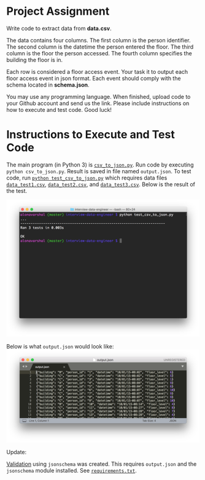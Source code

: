 # Project Assignment

Write code to extract data from **data.csv**.

The data contains four columns. The first column is the person identifier. The second column is the datetime the person entered the floor. The third column is the floor the person accessed. The fourth column specifies the building the floor is in.

Each row is considered a floor access event. Your task it to output each floor access event in json format. Each event should comply with the schema located in **schema.json**.

You may use any programming language. When finished, upload code to your Github account and send us the link. Please include instructions on how to execute and test code. Good luck!


# Instructions to Execute and Test Code

The main program (in Python 3) is [`csv_to_json.py`](csv_to_json.py). Run code by executing `python csv_to_json.py`. Result is saved in file named `output.json`. To test code, run [`python test_csv_to_json.py`](test_csv_to_json.py) which requires data files [`data_test1.csv`](data_test1.csv), [`data_test2.csv`](data_test2.csv), and [`data_test3.csv`](data_test3.csv). Below is the result of the test.

![](test_result.png)


Below is what `output.json` would look like:
![](output.png)

Update:

[Validation](json_validation.py) using `jsonschema` was created. This requires `output.json` and the `jsonschema` module installed. See [`requirements.txt`](requirements.txt).
